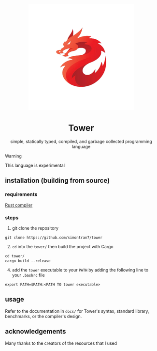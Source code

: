 <div align="center">
  <img width="350px" src="logo.png">
  <h1>Tower</h1>
  <p>simple, statically typed, compiled, and garbage collected programming language</p>
</div>

> [!WARNING]
> This language is experimental

## installation (building from source)

### requirements

[Rust compiler](https://www.rust-lang.org/tools/install)

### steps

1. git clone the repository

```shell
git clone https://github.com/simontran7/tower
```

2. `cd` into the `tower/` then build the project with Cargo

```shell
cd tower/
cargo build --release
```

4. add the `tower` executable to your `PATH` by adding the following line to your `.bashrc` file

```shell
export PATH=$PATH:<PATH TO tower executable>
```

## usage

Refer to the documentation in `docs/` for Tower's syntax, standard library, benchmarks, or the compiler's design.

## acknowledgements

Many thanks to the creators of the resources that I used
